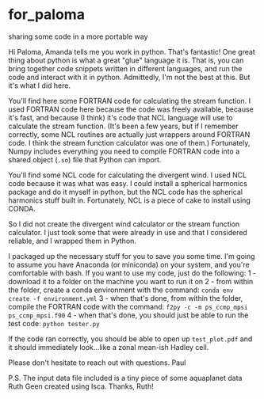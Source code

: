 # for_paloma
sharing some code in a more portable way

Hi Paloma,
Amanda tells me you work in python. That's fantastic! One great thing about python is what a great "glue" language it is. That is, you can bring together code snippets written in different languages, and run the code and interact with it in python. Admittedly, I'm not the best at this. But it's what I did here.

You'll find here some FORTRAN code for calculating the stream function. I used FORTRAN code here because the code was freely available, because it's fast, and because (I think) it's code that NCL language will use to calculate the stream function. (It's been a few years, but if I remember correctly, some NCL routines are actually just wrappers around FORTRAN code. I think the stream function calculator was one of them.) Fortunately, Numpy includes everything you need to compile FORTRAN code into a shared object (`.so`) file that Python can import.

You'll find some NCL code for calculating the divergent wind. I used NCL code because it was what was easy. I could install a spherical harmonics package and do it myself in python, but the NCL code has the spherical harmonics stuff built in. Fortunately, NCL is a piece of cake to install using CONDA.

So I did not create the divergent wind calculator or the stream function calculator. I just took some that were already in use and that I considered reliable, and I wrapped them in Python.

I packaged up the necessary stuff for you to save you some time. I'm going to assume you have Anaconda (or miniconda) on your system, and you're comfortable with bash. If you want to use my code, just do the following:
1 - download it to a folder on the machine you want to run it on
2 - from within the folder, create a conda environment with the command: `conda env create -f environment.yml`
3 - when that's done, from within the folder, compile the FORTRAN code with the command: `f2py -c -m ps_ccmp_mpsi ps_ccmp_mpsi.f90`
4 - when that's done, you should just be able to run the test code: `python tester.py`

If the code ran correctly, you should be able to open up `test_plot.pdf` and it should immediately look...like a zonal mean-ish Hadley cell.

Please don't hesitate to reach out with questions.
Paul

P.S. The input data file included is a tiny piece of some aquaplanet data Ruth Geen created using Isca. Thanks, Ruth!
